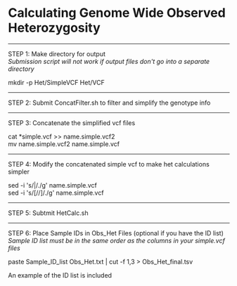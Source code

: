 # Calculating Genome Wide Observed Heterozygosity
-------------------------------------------------------------------------------------------------------------------------------------------------------

STEP 1: Make directory for output \
*Submission script will not work if output files don't go into a separate directory*

mkdir -p Het/SimpleVCF Het/VCF

-------------------------------------------------------------------------------------------------------------------------------------------------------

STEP 2: Submit ConcatFilter.sh to filter and simplify the genotype info 

-------------------------------------------------------------------------------------------------------------------------------------------------------

STEP 3: Concatenate the simplified vcf files 

cat *simple.vcf >> name.simple.vcf2 \
mv name.simple.vcf2 name.simple.vcf

-------------------------------------------------------------------------------------------------------------------------------------------------------

STEP 4: Modify the concatenated simple vcf to make het calculations simpler 

sed -i 's/|/./g' name.simple.vcf  \
sed -i 's/[//]/./g' name.simple.vcf

-------------------------------------------------------------------------------------------------------------------------------------------------------

STEP 5: Subtmit HetCalc.sh 

-------------------------------------------------------------------------------------------------------------------------------------------------------

STEP 6: Place Sample IDs in Obs_Het Files (optional if you have the ID list) \
*Sample ID list must be in the same order as the columns in your simple.vcf files*

paste Sample_ID_list Obs_Het.txt | cut -f 1,3 > Obs_Het_final.tsv 

An example of the ID list is included 

